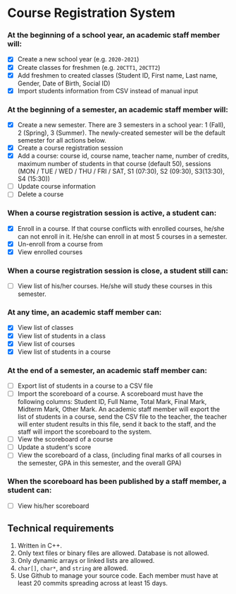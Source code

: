 # Course Registration System

### At the beginning of a school year, an academic staff member will:

- [x] Create a new school year (e.g. `2020-2021`)
- [x] Create classes for freshmen (e.g. `20CTT1`, `20CTT2`)
- [x] Add freshmen to created classes (Student ID, First name, Last name, Gender, Date of Birth, Social ID)
- [x] Import students information from CSV instead of manual input

### At the beginning of a semester, an academic staff member will:

- [x] Create a new semester. There are 3 semesters in a school year: 1 (Fall), 2 (Spring), 3 (Summer). The newly-created semester will be the default semester for all actions below.
- [x] Create a course registration session
- [x] Add a course: course id, course name, teacher name, number of credits, maximum number of students in that course (default 50), sessions (MON / TUE / WED / THU / FRI / SAT, S1 (07:30), S2 (09:30), S3(13:30), S4 (15:30))
- [ ] Update course information
- [ ] Delete a course

### When a course registration session is active, a student can:

- [x] Enroll in a course. If that course conflicts with enrolled courses, he/she can not enroll in it. He/she can enroll in at most 5 courses in a semester.
- [x] Un-enroll from a course from
- [x] View enrolled courses

### When a course registration session is close, a student still can:

- [ ] View list of his/her courses. He/she will study these courses in this semester.

### At any time, an academic staff member can:

- [x] View list of classes
- [x] View list of students in a class
- [x] View list of courses
- [x] View list of students in a course

### At the end of a semester, an academic staff member can:

- [ ] Export list of students in a course to a CSV file
- [ ] Import the scoreboard of a course. A scoreboard must have the following columns: Student ID, Full Name, Total Mark, Final Mark, Midterm Mark, Other Mark. An academic staff member will export the list of students in a course, send the CSV file to the teacher, the teacher will enter student results in this file, send it back to the staff, and the staff will import the scoreboard to the system.
- [ ] View the scoreboard of a course
- [ ] Update a student's score
- [ ] View the scoreboard of a class, (including final marks of all courses in the semester, GPA in this semester, and the overall GPA)

### When the scoreboard has been published by a staff member, a student can:

- [ ] View his/her scoreboard

## Technical requirements

1. Written in C++.
2. Only text files or binary files are allowed. Database is not allowed.
3. Only dynamic arrays or linked lists are allowed.
4. `char[]`, `char*`, and `string` are allowed.
5. Use Github to manage your source code. Each member must have at least 20 commits spreading across at least 15 days.
